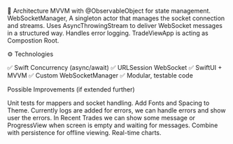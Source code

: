 🧱 Architecture MVVM with @ObservableObject for state management. 
WebSocketManager, A singleton actor that manages the socket connection and streams. 
Uses AsyncThrowingStream to deliver WebSocket messages in a structured way. 
Handles error logging. 
TradeViewApp is acting as Compostion Root.

⚙️ Technologies 

✅ Swift Concurrency (async/await) 
✅ URLSession WebSocket ✅ SwiftUI + MVVM 
✅ Custom WebSocketManager 
✅ Modular, testable code


Possible Improvements (if extended further)

Unit tests for mappers and socket handling. 
Add Fonts and Spacing to Theme. 
Currently logs are added for errors, we can handle errors and show user the errors. 
In Recent Trades we can show some message or ProgressView when screen is empty and waiting for messages. 
Combine with persistence for offline viewing. Real-time charts.
